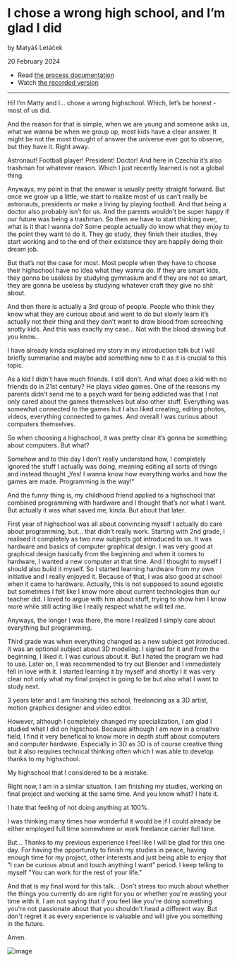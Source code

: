 # I chose a wrong high school, and I’m glad I did

by Matyáš Letáček

20 February 2024

- Read [the process documentation](process.md)
- Watch [the recorded version](https://youtu.be/RZRFioG00E4)

-------------

Hi! I’m Matty and I… chose a wrong highschool. Which, let’s be honest - most of us did. 

And the reason for that is simple, when we are young and someone asks us, what we wanna be when we group up, most kids have a clear answer. It might be not the most thought of answer the universe ever got to observe, but they have it. Right away.

Astronaut! Football player! President! Doctor! And here in Czechia it’s also trashman for whatever reason. Which I just recently learned is not a global thing.

Anyways, my point is that the answer is usually pretty straight forward. But once we grow up a little, we start to realize most of us can’t really be astronauts, presidents or make a living by playing football. And that being a doctor also probably isn’t for us. And the parents wouldn’t be super happy if our future was being a trashman. So then we have to start thinking over, what is it that I wanna do?
Some people actually do know what they enjoy to the point they want to do it. They go study, they finish their studies, they start working and to the end of their existence they are happily doing their dream job. 

But that’s not the case for most. Most people when they have to choose their highschool have no idea what they wanna do. If they are smart kids, they gonna be useless by studying gymnasium and if they are not so smart, they are gonna be useless by studying whatever craft they give no shit about. 

And then there is actually a 3rd group of people. People who think they know what they are curious about and want to do but slowly learn it’s actually not their thing and they don’t want to draw blood from screeching snotty kids. And this was exactly my case… Not with the blood drawing but you know.. 

I have already kinda explained my story in my introduction talk but I will briefly summarise and maybe add something new to it as it is crucial to this topic.

As a kid I didn’t have much friends. I still don’t. And what does a kid with no friends do in 21st century? He plays video games.
One of the reasons my parents didn’t send me to a psych ward for being addicted was that I not only cared about the games themselves but also other stuff. Everything was somewhat connected to the games but I also liked creating, editing photos, videos, everything connected to games. And overall I was curious about computers themselves.

So when choosing a highschool, it was pretty clear it’s gonna be something about computers. But what?

Somehow and to this day I don’t really understand how, I completely ignored the stuff I actually was doing, meaning editing all sorts of things and instead thought „Yes! I wanna know how everything works and how the games are made. Programming is the way!“

And the funny thing is, my childhood friend applied to a highschool that combined programming with hardware and I thought that’s not what I want. But actually it was what saved me, kinda. But about that later.

First year of highschool was all about convincing myself I actually do care about programming, but… that didn’t really work. Starting with 2nd grade, I realised it completely as two new subjects got introduced to us. It was hardware and basics of computer graphical design.
I was very good at graphical design basically from the beginning and when it comes to hardware, I wanted a new computer at that time. And I thought to myself I should also build it myself. So I started learning hardware from my own initiative and I really enjoyed it. Because of that, I was also good at school when it came to hardware. Actually, this is not supposed to sound egoistic but sometimes I felt like I know more about current technologies than our teacher did. I loved to argue with him about stuff, trying to show him I know more while still acting like I really respect what he will tell me.

Anyways, the longer I was there, the more I realized I simply care about everything but programming. 

Third grade was when everything changed as a new subject got introduced. It was an optional subject about 3D modeling. 
I signed for it and from the beginning, I liked it. I was curious about it. But I hated the program we had to use. Later on, I was recommended to try out Blender and I immediately fell in love with it. I started learning it by myself and shortly I it was very clear not only what my final project is going to be but also what I want to study next.

3 years later and I am finishing this school, freelancing as a 3D artist, motion graphics designer and video editor.  

However, although I completely changed my specialization, I am glad I studied what I did on higschool. Because although I am now in a creative field, I find it very benefical to know more in depth stuff about computers and computer hardware. 
Especially in 3D as 3D is of course creative thing but it also requires technical thinking often which I was able to develop thanks to my highschool. 

My highschool that I considered to be a mistake. 

Right now, I am in a similar situation. I am finishing my studies, working on final project and working at the same time. 
And you know what? I hate it. 

I hate that feeling of not doing anything at 100%.

I was thinking many times how wonderful it would be if I could already be either employed full time somewhere or work freelance carrier full time. 

But... Thanks to my previous experience I feel like I will be glad for this one day. For having the opportunity to finish my studies in peace, having enough time for my project, other interests and just being able to enjoy that "I can be curious about and touch anything I want" period.
I keep telling to myself "You can work for the rest of your life."

And that is my final word for this talk... Don't stress too much about whether the things you currently do are right for you or whether you're wasting your time with it. 
I am not saying that if you feel like you're doing something you're not passionate about that you shouldn't head a different way. But don't regret it as every experience is valuable and will give you something in the future. 

Amen.

![image](https://github.com/xJust3M/english-for-designers/assets/148856115/442f8692-9eeb-4efb-a577-4c6206babc5f)








